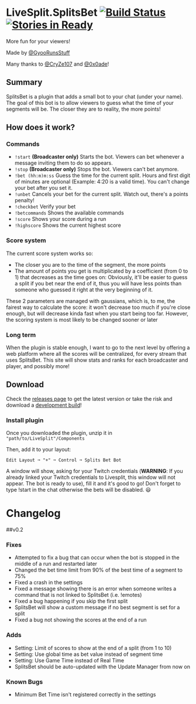 # LiveSplit.SplitsBet [![Build Status](https://travis-ci.org/Gyoo/LiveSplit.SplitsBet.svg?branch=master)](https://travis-ci.org/Gyoo/LiveSplit.SplitsBet) [![Stories in Ready](https://badge.waffle.io/Gyoo/LiveSplit.SplitsBet.png?label=ready&title=Ready)](https://waffle.io/Gyoo/LiveSplit.SplitsBet)

More fun for your viewers!

Made by [@GyooRunsStuff](https://twitter.com/GyooRunsStuff)

Many thanks to [@CryZe107](https://twitter.com/CryZe107) and [@0x0ade](https://twitter.com/0x0ade)!

## Summary

SplitsBet is a plugin that adds a small bot to your chat (under your name). The goal of this bot is to allow viewers to guess what the time of your segments will be.
The closer they are to reality, the more points!

## How does it work?

### Commands

- `!start` __(Broadcaster only)__ Starts the bot. Viewers can bet whenever a message inviting them to do so appears.
- `!stop` __(Broadcaster only)__ Stops the bot. Viewers can't bet anymore.
- `!bet (hh:m)m:ss` Guess the time for the current split. Hours and first digit of minutes are optional (Example: 4:20 is a valid time). You can't change your bet after you set it.
- `!unbet` Cancels your bet for the current split. Watch out, there's a points penalty!
- `!checkbet` Verify your bet
- `!betcommands` Shows the available commands
- `!score` Shows your score during a run
- `!highscore` Shows the current highest score

### Score system

The current score system works so:

- The closer you are to the time of the segment, the more points
- The amount of points you get is multiplicated by a coefficient (from 0 to 1) that decreases as the time goes on: Obviously, it'll be easier to guess a split if you bet near the end of it, thus you will have less points than someone who guessed it right at the very beginning of it.

These 2 parameters are managed with gaussians, which is, to me, the fairest way to calculate the score: it won't decrease too much if you're close enough, but will decrease kinda fast when you start being too far.
However, the scoring system is most likely to be changed sooner or later

### Long term

When the plugin is stable enough, I want to go to the next level by offering a web platform where all the scores will be centralized, for every stream that uses SplitsBet. This site will show stats and ranks for each broadcaster
and player, and possibly more!

## Download

Check the [releases page](https://github.com/Gyoo/LiveSplit.SplitsBet/releases) to get the latest version or take the risk and download a [development build](https://fezmod.tk/files/travis/splitsbet/)!

### Install plugin

Once you downloaded the plugin, unzip it in `"path/to/LiveSplit"/Components`

Then, add it to your layout:
```
Edit Layout ➞ "+" ➞ Control ➞ Splits Bet Bot
```
A window will show, asking for your Twitch credentials (__WARNING__: If you already linked your Twitch credentials to Livesplit, this window will not appear. The bot is ready to use), fill it and it's good to go! Don't forget to type !start in the chat otherwise the bets will be disabled. :smiley:

# Changelog

##v0.2

### Fixes

- Attempted to fix a bug that can occur when the bot is stopped in the middle of a run and restarted later
- Changed the bet time limit from 90% of the best time of a segment to 75%
- Fixed a crash in the settings
- Fixed a message showing there is an error when someone writes a command that is not linked to SplitsBet (i.e. !emotes)
- Fixed a bug happening if you skip the first split
- SplitsBet will show a custom message if no best segment is set for a split
- Fixed a bug not showing the scores at the end of a run

### Adds

- Setting: Limit of scores to show at the end of a split (from 1 to 10)
- Setting: Use global time as bet value instead of segment time
- Setting: Use Game Time instead of Real Time
- SplitsBet should be auto-updated with the Update Manager from now on

### Known Bugs

- Minimum Bet Time isn't registered correctly in the settings
